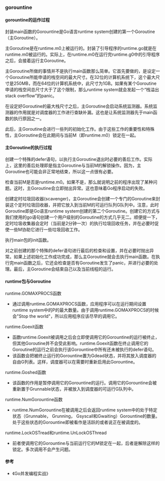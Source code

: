 ### gorountine

#### gorountine的运作过程

封装main函数的Gorountine是Go语言runtime system创建的第一个Goroutine（主Goroutine）。

主Goroutine是在runtime.m0上被运行的。封装了引导程序的runtime.go就是在runtime.m0被运行的。实际上，在runtime.m0在运行完runtime.g0中的引导程序之后，会接着运行主Goroutine。

主Goroutine所做的事情并不是执行main函数那么简单。它首先要做的，是设定一个Goroutine所能申请的栈空间的最大尺寸。在32位的计算机系统下，这个最大尺寸是250MB，而在64位的计算机系统中，此尺寸为1GB。如果有某个Goroutine申请的栈空间总尺寸大于了这个限制，那么runtime system就会发起一个“栈溢出 stack overflow”的panic。

在设定好Goroutine的最大栈尺寸之后，主Goroutine会启动系统监测器。系统监测器的作用就是对调度器的工作进行查缺补漏。这也是让系统监测器先于main函数的执行原因之一。

此后，主Goroutine会进行一些列的初始化工作。由于这些工作的重要性和特殊性，主Goroutine会在此期间与当前M（即runtime.m0）锁定在一起。

#### 主Goroutine的执行过程

创建一个特殊的defer语句，以执行主Goroutine退出时必要的善后工作。实际上，这里的善后处理即是指主Goroutine与当前M的解锁操作。因为，主Goroutine也可能会非正常地结束，所以这一点很有必要。

检查当前M是否是runtime.m0。如果不是，那么就说明之前的程序出现了某种问题。这时，主Goroutine会立即抛出异常。这也意味着Go程序启动的失败。

创建定时垃圾回收器\(scavenger\)，主Goroutine会创建一个专门的Goroutine来封装这个定时垃圾回收器，并把它放入到当前M的可运行队列G队列中。注意，此时Goroutine即是Go语言runtime system创建的第二个Goroutine。创建它的方式与我们使用的go语句创建一个用户级别的Goroutine的方式几乎无二。顺便提一下，定时垃圾收集器会定时（当前是2分钟一次）的执行垃圾回收任务，并在必要时促使一些M协助它进行一些垃圾回收工作。

执行main包的init函数。

对之前创建的那个特殊的defer语句进行最后的检查和设置，并在必要时抛出异常。如果上述初始化工作成功完成，那么主Goroutine就会去执行main函数。在执行完main函数之后，它还会检查是否有Goroutine发生了panic，并进行必要的处理。最后，主Goroutine会结束自己以及当前线程的运行。

#### runtime包与Goroutine

runtime.GOMAXPROCS函数

* 通过调用runtime.GOMAXPROCS函数，应用程序可以在运行期间设置runtime system中的P的最大数量。由于调用runtime.GOMAXPROCS的时候会"Stop the world"，所以应用程序应该尽早的调用它。

runtime.Goexit函数

* 函数runtime.Goexit被调用之后会立即使调用它的Gorountine的运行被终止，但其他Goroutine并不会受此影响。runtime.Goexit函数在终止调用它的Goroutine的运行之前会执行该Gorountine中所有还未被执行的defer语句。
* 该函数会把被终止运行的Gorountine置为Gdead状态，并将其放入调度器的自由G列表。这样，调度器可以在需要时重新启用此Gorountine。

runtime.Goshed函数

* 该函数的作用是暂停调用它的Gorountine的运行。调用它的Gorountine会被重新置于Grunnable状态，并被放入到调度器的可运行G队列中。

runtime.NumGorountine函数

* runtime.NumGorountine在被调用之后会返回runtime system中的处于特定状态（Grunnable， Grunning， Gsyscall和Gwaiting）Gorountine的数量。处于这些状态的Gorountine即被看作是活跃的或者说正在被调度的。

runtime.LockOSTread和runtime.UnLockOSThread

* 前者使调用它的Gorountine与当前运行它的M锁定在一起，后者是解除这样的锁定。多次调用不会产生问题。

#### 参考

* 《Go并发编程实战》





